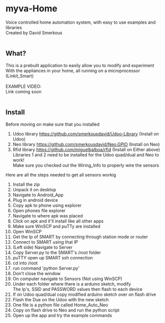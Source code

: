 # myva-Home
Voice controlled home automation system, with easy to use examples and libraries<br>
Created by David Smerkous<br><br>

What?
------------------
This is a prebuilt application to easily allow you to modify and experiment<br>
With the appliances in your home, all running on a microprocessor (Linkit_Smart)<br>
<br>
EXAMPLE VIDEO:<br>
Link coming soon<br><br>

Install
------------------
Before moving on make sure that you installed<br>
1. Udoo library https://github.com/smerkousdavid/Udoo-Library (Install on Udoo)<br>
2. Neo library https://github.com/smerkousdavid/Neo.GPIO (Install on Neo)<br>
3. Rfid library https://github.com/miguelbalboa/rfid (Install on Either above)<br>
Libraries 1 and 2 need to be installed for the Udoo quad/dual and Neo to work!<br>
Make sure you checked out the Wiring_Info to properly wire the sensors<br>

Here are all the steps needed to get all sensors workig<br>
1. Install the zip<br>
2. Unpack it on desktop<br>
3. Navigate to Android_App<br>
4. Plug in android device<br>
5. Copy apk to phone using explorer<br>
6. Open phones file explorer<br>
7. Navigate to where apk was placed<br>
8. Click on apk and it'll install like all other apps<br>
9. Make sure WinSCP and puTTy are installed<br>
10. Open WinSCP<br>
11. Get the Ip of SMART by connecting through station mode or router<br>
12. Connect to SMART using that IP<br>
13. (Left side) Navigate to Server <br>
14. Copy Server.py to the SMART's /root folder<br>
15. puTTY open up SMART ssh connection<br>
16. cd into /root<br>
17. run command 'python Server.py'<br>
18. Don't close the window<br>
19. On computer navigate to Sensors (Not using WinSCP)<br>
20. Under each folder where there is a arduino sketch, modify<br>
The Ip's, SSID and PASSWORD values then flash to each device<br>
21. If on Udoo quad/dual copy modified arduino sketch over on flash drive<br>
22. Flash the Due on the Udoo with the new sketch<br>
23. One file is a python file called Home_Auto_Neo<br>
24. Copy on flash drive to Neo and run the python script<br>
25. Open up the app and try the example commands<br>

